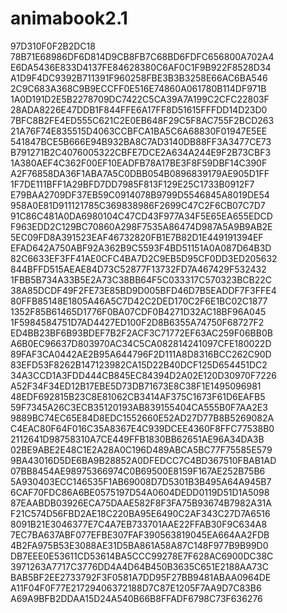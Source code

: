 # animabook2.1
97D310F0F2B2DC18
78B71E68986DF6D814D9CB8FB7C68BD6FDFC656800A702A4
E6DA5436E833D4137FE84628380C6AF0C1F9B922F8528D34
A1D9F4DC9392B711391F960258FBE3B3B3258E66AC6BA546
2C9C683A368C9B9ECCFF0E516E74860A061780B114DF971B
1A0D191D2E5B2278709DC7422C5CA39A7A199C2CFC22803F
28ADA8226E47DDB1F844FFE6A17FF8D51615FFFDD14D23D0
7BFC8B2FE4ED555C621C2E0EB648F29C5F8AC755F2BCD263
21A76F74E835515D4063CCBFCA1BA5C6A68830F01947E5EE
541847BCE5B666E94B932BA8C7AD3140DB88FF3A3477CE73
B791271B2C4076005322CBFE7DCE2A634A244E9F2B73CBF3
1A380AEF4C362F00EF10EADFB78A17BE3F8F59DBF14C390F
A2F76858DA36F1ABA7A5C0DBB054B0896839179AE905D1FF
1F7DE111BFF1A29BFD7DD7985F813F129E25C1733B0912F7
E79BAA2709DF37EB59C0914078B9799D5546845A8019DE54
958A0E81D911121785C369838986F2699C47C2F6CB07C7D7
91C86C481A0DA6980104C47CD43F977A34F5E65EA655EDCD
F963EDD2C129BC70860A298F7535A86474D987A5A9B9AB2E
5EC09FD8A391523EAF46732820FB1E7B82D1E449191394EF
EFAD642A750ABF92A362B9C5593F4BD51151A0A087D64B3D
82C6633EF3FF41AE0CFC4BA7D2C9EB5D95CF0DD3ED205632
844BFFD515AEAE84D73C52877F13732FD7A467429F532432
1FBB5B734A33B5E2A73C38BB64F5C033317C570323BCB22C
38A85DCDF49F2FE73E85BD9D005BFD46D7B5EADDF7F3FFE4
80FFB85148E1805A46A5C7D42C2DED170C2F6E1BC02C1877
1352F85B61465D1776F0BA07CDF0B4271D32AC18BF96A045
1F5984584751D7AD4427ED100F2D8B6355A74750F68727F2
ED4BB23BF6B93BDEF7B2F2ACF3C71772EF63AC259F06BB0B
A6B0EC96637D803970AC34C5CA082814241097CFE180022D
89FAF3CA0442AE2B95A644796F2D111A8D8316BCC262C90D
83EFD53F8262B147123982CA15D22B40DCF125D654451DC2
34A3CCD1A3FDD444CB845EC84394D2A02E120D30970F7226
A52F34F34ED12B17EBE5D73DB71673E8C38F1E1495096981
48EDF692815B23C8E81062CB3414AF375C1673F61D6EAFB5
59F7345A26C3ECB35120193AB839155404CA555B0F7AA2E3
9889BC74EC65E84D8EDC1552660E52AD27D77B8B5269082A
C4EAC80F64F016C35A8367E4C939DCEE4360F8FFC77538B0
2112641D98758310A7CE449FFB1830BB62651AE96A34DA3B
02BE9ABE2E48C1E2A28A0C196D489ABCA5BC77F75585E579
9BA43016D5DE6BA9B28852A0DFEDCC7C4BD367510FBAB1AD
07BB8454AE98975366974C0B69500E8159F167AE252B75B6
5A930403ECC146535F1AB69008D7D5301B3B495A64A945B7
6CAF70FDC86A6BE0575197D54A0604DEDD0119D51D1A5098
87EAABDB03926ECA75DAAE582F8F3FA75B93674B7982A31A
F21C574D56FBD2AE18C220BA95E6490C2AF343C27D7A6516
8091B21E3046377E7C4A7EB733701AAE22FFAB30F9C634A8
7EC7BA637ABF077EFBE307FAF390563819045EA664AA2FDB
4B2FA975B53E3088AE31D5BA861A58A87C148F977B9B99D0
DB7EEE0E53611CD53614BA5CCC99278E7F628AC6900DC38C
3971263A7717C3776DD4A4D64B450B3635C651E2188AA73C
BAB5BF2EE2733792F3F0581A7DD95F27BB9481ABAA0964DE
A11F04F0F77E21729406372188D7C87E1205F7AA9D7C83B6
A69A9BFB2DDAA15D24A540B66B8FFADF6798C73F636276
